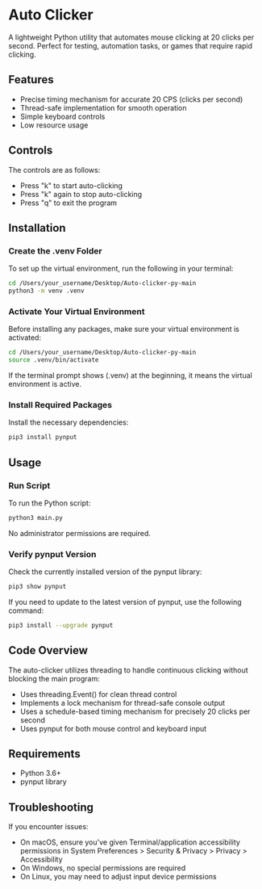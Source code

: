 # Auto Clicker
A lightweight Python utility that automates mouse clicking at 20 clicks per second. Perfect for testing, automation tasks, or games that require rapid clicking.

## Features
- Precise timing mechanism for accurate 20 CPS (clicks per second)
- Thread-safe implementation for smooth operation
- Simple keyboard controls
- Low resource usage

## Controls
The controls are as follows:
- Press "k" to start auto-clicking
- Press "k" again to stop auto-clicking
- Press "q" to exit the program

## Installation

### Create the .venv Folder
To set up the virtual environment, run the following in your terminal:
```bash
cd /Users/your_username/Desktop/Auto-clicker-py-main
python3 -m venv .venv
```

### Activate Your Virtual Environment
Before installing any packages, make sure your virtual environment is activated:
```bash
cd /Users/your_username/Desktop/Auto-clicker-py-main
source .venv/bin/activate
```
If the terminal prompt shows (.venv) at the beginning, it means the virtual environment is active.

### Install Required Packages
Install the necessary dependencies:
```bash
pip3 install pynput
```

## Usage

### Run Script
To run the Python script:
```bash
python3 main.py
```
No administrator permissions are required.

### Verify pynput Version
Check the currently installed version of the pynput library:
```bash
pip3 show pynput
```
If you need to update to the latest version of pynput, use the following command:
```bash
pip3 install --upgrade pynput
```

## Code Overview
The auto-clicker utilizes threading to handle continuous clicking without blocking the main program:
- Uses threading.Event() for clean thread control
- Implements a lock mechanism for thread-safe console output
- Uses a schedule-based timing mechanism for precisely 20 clicks per second
- Uses pynput for both mouse control and keyboard input

## Requirements
- Python 3.6+
- pynput library

## Troubleshooting
If you encounter issues:
- On macOS, ensure you've given Terminal/application accessibility permissions in System Preferences > Security & Privacy > Privacy > Accessibility
- On Windows, no special permissions are required
- On Linux, you may need to adjust input device permissions
